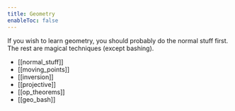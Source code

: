 ```yaml
---
title: Geometry
enableToc: false
---
```


If you wish to learn geometry, you should probably do the normal stuff first. The rest are magical techniques (except bashing).
- [[normal_stuff]]
- [[moving_points]]
- [[inversion]]
- [[projective]]
- [[op_theorems]]
- [[geo_bash]]